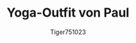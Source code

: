 ---
title: Yoga-Outfit von Paul
img: showcase.jpg
caption: "Aaron and Bruce Yoga-Set mit Streifen (umgedreht)"
category: [aaron,bruce]
author: Tiger751023
---